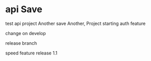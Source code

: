 # api Save
test api project Another save
Another, Project
starting auth feature

change on develop

release branch

speed feature
release 1.1 
